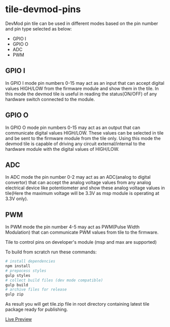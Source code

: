 # tile-devmod-pins
DevMod pin tile can be used in different modes based on the pin number and pin type selected as below:
- GPIO I        
- GPIO O          
- ADC        
- PWM

## GPIO I 
In GPIO I mode pin numbers 0-15 may act as an input that can accept digital values HIGH/LOW from the firmware module and show them in the tile. In this mode the devmod tile is useful in reading the status(ON/OFF) of any hardware switch connected to the module.

## GPIO O
In GPIO O mode pin numbers 0-15 may act as an output that can communicate digital values HIGH/LOW. These values can be selected in tile and be sent to the firmware module from the tile only. Using this mode the devmod tile is capable of driving any circuit external/internal to the hardware module with the digital values of HIGH/LOW.

## ADC
In ADC mode the pin number 0-2 may act as an ADC(analog to digital convertor) that can accept the analog voltage values from any analog electrical device like potentiometer and show these analog voltage values in tile(Here the maximum voltage will be 3.3V as msp module is operating at 3.3V only).

## PWM
In PWM mode the pin number 4-5 may act as PWM(Pulse Width Modulation) that can communicate PWM values from tile to the firmware.

Tile to control pins on developer's module (msp and max are supported)

To build from scratch run these commands:
```bash
# install dependencies
npm install
# prepocess styles
gulp styles
# collect build files (dev mode compatible)
gulp build
# archive files for release
gulp zip
```

As result you will get tile.zip file in root directory containing latest tile package ready for publishing.

[Live Preview][preview]

[preview]: https://material.io/resizer/#device=handset&url=https%3A%2F%2Fnexpaq.github.io%2Ftile-devmod-pins%2F&width=360
